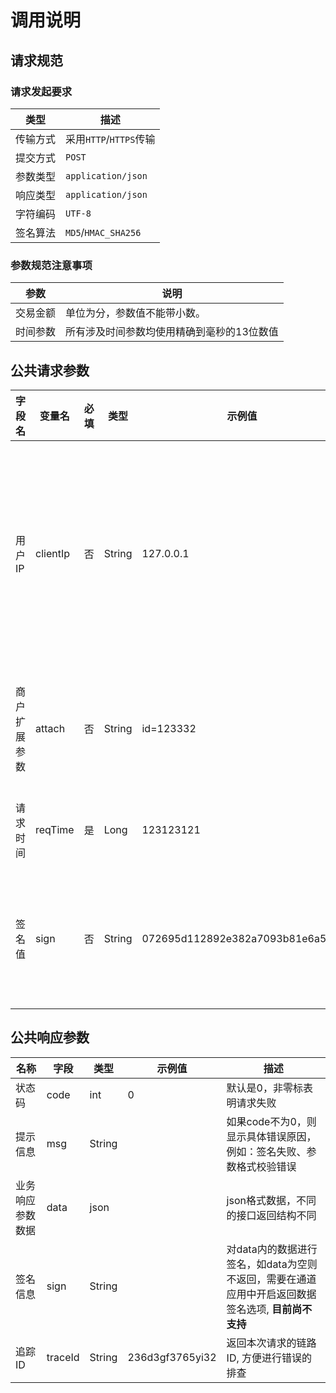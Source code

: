 # 调用说明

## 请求规范
### 请求发起要求 
| 类型   | 描述                  |
|------|---------------------| 
| 传输方式 | 采用`HTTP`/`HTTPS`传输  | 
| 提交方式 | `POST`              | 
| 参数类型 | `application/json`  | 
| 响应类型 | `application/json`  | 
| 字符编码 | `UTF-8`             | 
| 签名算法 | `MD5`/`HMAC_SHA256` | 

### 参数规范注意事项
| 参数   | 说明                     |
|------|------------------------| 
| 交易金额 | 单位为分，参数值不能带小数。         |
| 时间参数 | 所有涉及时间参数均使用精确到毫秒的13位数值 |

## 公共请求参数

| 字段名<img width=70/> | 变量名      | 必填 | 类型     | 示例值                              | 描述<img width=200/>                   |
|--------------------|----------|----|--------|----------------------------------|--------------------------------------|
| 用户IP               | clientIp | 否  | String | 127.0.0.1                        | 支持V4和V6，部分支付方式要求必填，如调用微信支付方式时Long |
| 商户扩展参数             | attach   | 否  | String | id=123332                        | 商户扩展参数，回调时会原样返回                      |
| 请求时间               | reqTime  | 是  | Long   | 123123121                        | 使用时间戳(秒级)                            |
| 签名值                | sign     | 否  | String | 072695d112892e382a7093b81e6a52af | 如果在后台系统中开启验签选项后必填                    |

## 公共响应参数

| 名称<img width=70/> | 字段      | 类型     | 示例值             | 描述                                                       |
|-------------------|---------|--------|-----------------|----------------------------------------------------------|
| 状态码               | code    | int    | 0               | 默认是0，非零标表明请求失败                                           |
| 提示信息              | msg     | String |                 | 如果code不为0，则显示具体错误原因，例如：签名失败、参数格式校验错误                     |
| 业务响应参数数据          | data    | json   |                 | json格式数据，不同的接口返回结构不同                                     |
| 签名信息              | sign    | String |                 | 对data内的数据进行签名，如data为空则不返回，需要在通道应用中开启返回数据签名选项, **目前尚不支持** |
| 追踪ID              | traceId | String | 236d3gf3765yi32 | 返回本次请求的链路ID, 方便进行错误的排查                                   |
